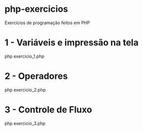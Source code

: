 # php-exercicios

Exercícios de programação feitos em PHP


# 1 - Variáveis e impressão na tela
php exercicio_1.php

# 2 - Operadores
php exercicio_2.php

# 3 - Controle de Fluxo
php exercicio_3.php